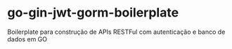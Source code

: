 # go-gin-jwt-gorm-boilerplate
Boilerplate para construção de APIs RESTFul com autenticação e banco de dados em GO
